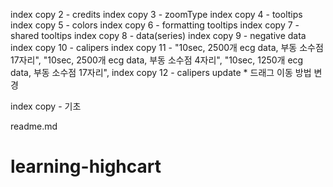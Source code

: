 index copy 2 - credits
index copy 3 - zoomType
index copy 4 - tooltips
index copy 5 - colors
index copy 6 - formatting tooltips
index copy 7 - shared tooltips
index copy 8 - data(series)
index copy 9 - negative data
index copy 10 - calipers
index copy 11 - "10sec, 2500개 ecg data, 부동 소수점 17자리", "10sec, 2500개 ecg data, 부동 소수점 4자리", "10sec, 1250개 ecg data, 부동 소수점 17자리",
index copy 12 - calipers update \* 드래그 이동 방법 변경

index copy - 기초

readme.md

# learning-highcart
